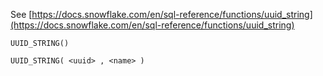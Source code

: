 See [https://docs.snowflake.com/en/sql-reference/functions/uuid_string](https://docs.snowflake.com/en/sql-reference/functions/uuid_string)
```
UUID_STRING()

UUID_STRING( <uuid> , <name> )
```
